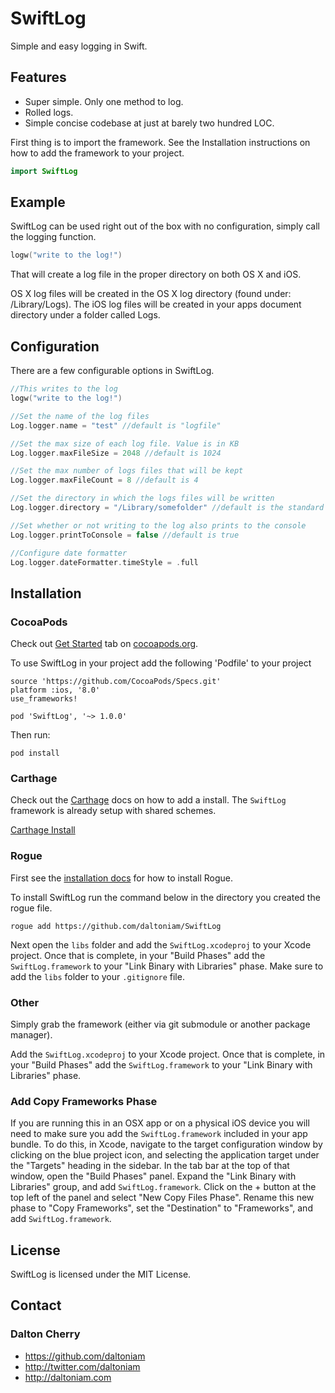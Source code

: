 SwiftLog
========

Simple and easy logging in Swift.

## Features

- Super simple. Only one method to log.
- Rolled logs.
- Simple concise codebase at just at barely two hundred LOC.

First thing is to import the framework. See the Installation instructions on how to add the framework to your project.

```swift
import SwiftLog
```

## Example

SwiftLog can be used right out of the box with no configuration, simply call the logging function.

```swift
logw("write to the log!")
```

That will create a log file in the proper directory on both OS X and iOS.

OS X log files will be created in the OS X log directory (found under: /Library/Logs). The iOS log files will be created in your apps document directory under a folder called Logs.

## Configuration

There are a few configurable options in SwiftLog.

```swift
//This writes to the log
logw("write to the log!")

//Set the name of the log files
Log.logger.name = "test" //default is "logfile"

//Set the max size of each log file. Value is in KB
Log.logger.maxFileSize = 2048 //default is 1024

//Set the max number of logs files that will be kept
Log.logger.maxFileCount = 8 //default is 4

//Set the directory in which the logs files will be written
Log.logger.directory = "/Library/somefolder" //default is the standard logging directory for each platform.

//Set whether or not writing to the log also prints to the console
Log.logger.printToConsole = false //default is true

//Configure date formatter
Log.logger.dateFormatter.timeStyle = .full
```

## Installation

### CocoaPods

Check out [Get Started](http://cocoapods.org/) tab on [cocoapods.org](http://cocoapods.org/).

To use SwiftLog in your project add the following 'Podfile' to your project

	source 'https://github.com/CocoaPods/Specs.git'
	platform :ios, '8.0'
	use_frameworks!

	pod 'SwiftLog', '~> 1.0.0'

Then run:

    pod install


### Carthage

Check out the [Carthage](https://github.com/Carthage/Carthage) docs on how to add a install. The `SwiftLog` framework is already setup with shared schemes.

[Carthage Install](https://github.com/Carthage/Carthage#adding-frameworks-to-an-application)

### Rogue

First see the [installation docs](https://github.com/acmacalister/Rogue) for how to install Rogue.

To install SwiftLog run the command below in the directory you created the rogue file.

```
rogue add https://github.com/daltoniam/SwiftLog
```

Next open the `libs` folder and add the `SwiftLog.xcodeproj` to your Xcode project. Once that is complete, in your "Build Phases" add the `SwiftLog.framework` to your "Link Binary with Libraries" phase. Make sure to add the `libs` folder to your `.gitignore` file.

### Other

Simply grab the framework (either via git submodule or another package manager).

Add the `SwiftLog.xcodeproj` to your Xcode project. Once that is complete, in your "Build Phases" add the `SwiftLog.framework` to your "Link Binary with Libraries" phase.

### Add Copy Frameworks Phase

If you are running this in an OSX app or on a physical iOS device you will need to make sure you add the `SwiftLog.framework` included in your app bundle. To do this, in Xcode, navigate to the target configuration window by clicking on the blue project icon, and selecting the application target under the "Targets" heading in the sidebar. In the tab bar at the top of that window, open the "Build Phases" panel. Expand the "Link Binary with Libraries" group, and add `SwiftLog.framework`. Click on the + button at the top left of the panel and select "New Copy Files Phase". Rename this new phase to "Copy Frameworks", set the "Destination" to "Frameworks", and add `SwiftLog.framework`.


## License

SwiftLog is licensed under the MIT License.

## Contact

### Dalton Cherry
* https://github.com/daltoniam
* http://twitter.com/daltoniam
* http://daltoniam.com
